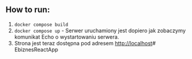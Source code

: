 ## How to run:
1. `docker compose build`
2. `docker compose up` - Serwer uruchamiony jest dopiero jak zobaczymy komunikat Echo o wystartowaniu serwera.
3. Strona jest teraz dostępna pod adresem [http://localhost](http://localhost)# EbiznesReactApp
